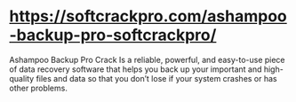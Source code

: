 # https://softcrackpro.com/ashampoo-backup-pro-softcrackpro/
Ashampoo Backup Pro Crack  Is a reliable, powerful, and easy-to-use piece of data recovery software that helps you back up your important and high-quality files and data so that you don’t lose if your system crashes or has other problems.

